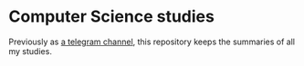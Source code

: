 # Computer Science studies
Previously as [a telegram channel](https://t.me/computerScientist), this repository keeps the summaries of all my studies.

